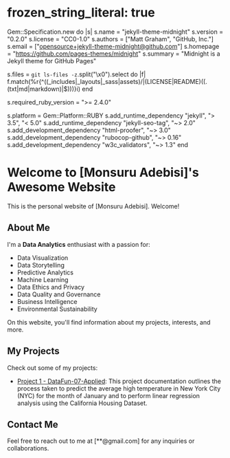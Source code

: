 # frozen_string_literal: true

Gem::Specification.new do |s|
  s.name          = "jekyll-theme-midnight"
  s.version       = "0.2.0"
  s.license       = "CC0-1.0"
  s.authors       = ["Matt Graham", "GitHub, Inc."]
  s.email         = ["opensource+jekyll-theme-midnight@github.com"]
  s.homepage      = "https://github.com/pages-themes/midnight"
  s.summary       = "Midnight is a Jekyll theme for GitHub Pages"

  s.files         = `git ls-files -z`.split("\x0").select do |f|
    f.match(%r{^((_includes|_layouts|_sass|assets)/|(LICENSE|README)((\.(txt|md|markdown)|$)))}i)
  end

  s.required_ruby_version = ">= 2.4.0"

  s.platform = Gem::Platform::RUBY
  s.add_runtime_dependency "jekyll", "> 3.5", "< 5.0"
  s.add_runtime_dependency "jekyll-seo-tag", "~> 2.0"
  s.add_development_dependency "html-proofer", "~> 3.0"
  s.add_development_dependency "rubocop-github", "~> 0.16"
  s.add_development_dependency "w3c_validators", "~> 1.3"
end
# Welcome to [Monsuru Adebisi]'s Awesome Website

This is the personal website of [Monsuru Adebisi]. Welcome!

## About Me

I'm a **Data Analytics** enthusiast with a passion for:

- Data Visualization
- Data Storytelling
- Predictive Analytics
- Machine Learning
- Data Ethics and Privacy
- Data Quality and Governance
- Business Intelligence
- Environmental Sustainability

On this website, you'll find information about my projects, interests, and more.

## My Projects

Check out some of my projects:

- [Project 1 - DataFun-07-Applied](https://github.com/don4ye/datafun-07-applied): This project documentation outlines the process taken to predict the average high temperature in New York City (NYC) for the month of January and to perform linear regression analysis using the California Housing Dataset.

## Contact Me

Feel free to reach out to me at [**@gmail.com] for any inquiries or collaborations.
